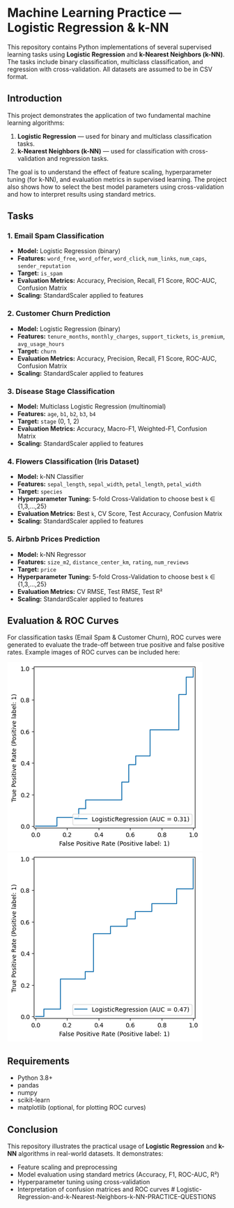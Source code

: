 # Machine Learning Practice — Logistic Regression & k-NN

This repository contains Python implementations of several supervised learning tasks using **Logistic Regression** and **k-Nearest Neighbors (k-NN)**. The tasks include binary classification, multiclass classification, and regression with cross-validation. All datasets are assumed to be in CSV format.

## Introduction

This project demonstrates the application of two fundamental machine learning algorithms:

1. **Logistic Regression** — used for binary and multiclass classification tasks.  
2. **k-Nearest Neighbors (k-NN)** — used for classification with cross-validation and regression tasks.  

The goal is to understand the effect of feature scaling, hyperparameter tuning (for k-NN), and evaluation metrics in supervised learning. The project also shows how to select the best model parameters using cross-validation and how to interpret results using standard metrics.

## Tasks

### 1. Email Spam Classification
- **Model:** Logistic Regression (binary)
- **Features:** `word_free`, `word_offer`, `word_click`, `num_links`, `num_caps`, `sender_reputation`
- **Target:** `is_spam`
- **Evaluation Metrics:** Accuracy, Precision, Recall, F1 Score, ROC-AUC, Confusion Matrix
- **Scaling:** StandardScaler applied to features

### 2. Customer Churn Prediction
- **Model:** Logistic Regression (binary)
- **Features:** `tenure_months`, `monthly_charges`, `support_tickets`, `is_premium`, `avg_usage_hours`
- **Target:** `churn`
- **Evaluation Metrics:** Accuracy, Precision, Recall, F1 Score, ROC-AUC, Confusion Matrix
- **Scaling:** StandardScaler applied to features

### 3. Disease Stage Classification
- **Model:** Multiclass Logistic Regression (multinomial)
- **Features:** `age`, `b1`, `b2`, `b3`, `b4`
- **Target:** `stage` (0, 1, 2)
- **Evaluation Metrics:** Accuracy, Macro-F1, Weighted-F1, Confusion Matrix
- **Scaling:** StandardScaler applied to features

### 4. Flowers Classification (Iris Dataset)
- **Model:** k-NN Classifier
- **Features:** `sepal_length`, `sepal_width`, `petal_length`, `petal_width`
- **Target:** `species`
- **Hyperparameter Tuning:** 5-fold Cross-Validation to choose best `k` ∈ {1,3,…,25}
- **Evaluation Metrics:** Best `k`, CV Score, Test Accuracy, Confusion Matrix
- **Scaling:** StandardScaler applied to features

### 5. Airbnb Prices Prediction
- **Model:** k-NN Regressor
- **Features:** `size_m2`, `distance_center_km`, `rating`, `num_reviews`
- **Target:** `price`
- **Hyperparameter Tuning:** 5-fold Cross-Validation to choose best `k` ∈ {1,3,…,25}
- **Evaluation Metrics:** CV RMSE, Test RMSE, Test R²
- **Scaling:** StandardScaler applied to features

## Evaluation & ROC Curves

For classification tasks (Email Spam & Customer Churn), ROC curves were generated to evaluate the trade-off between true positive and false positive rates. Example images of ROC curves can be included here:

![ROC Curve Example](Images/Email_spam_ROC_curve.png)
![ROC Curve Example](Images/Customer_churn_ROC_curve.png)


## Requirements

- Python 3.8+
- pandas
- numpy
- scikit-learn
- matplotlib (optional, for plotting ROC curves)

## Conclusion

This repository illustrates the practical usage of **Logistic Regression** and **k-NN** algorithms in real-world datasets. It demonstrates:

- Feature scaling and preprocessing
- Model evaluation using standard metrics (Accuracy, F1, ROC-AUC, R²)
- Hyperparameter tuning using cross-validation
- Interpretation of confusion matrices and ROC curves  # Logistic-Regression-and-k-Nearest-Neighbors-k-NN-PRACTICE-QUESTIONS
